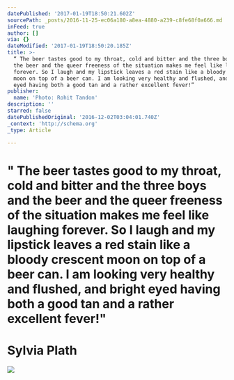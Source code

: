 ```yaml
---
datePublished: '2017-01-19T18:50:21.602Z'
sourcePath: _posts/2016-11-25-ec06a180-a8ea-4880-a239-c8fe68f0a666.md
inFeed: true
author: []
via: {}
dateModified: '2017-01-19T18:50:20.185Z'
title: >-
  “ The beer tastes good to my throat, cold and bitter and the three boys and
  the beer and the queer freeness of the situation makes me feel like laughing
  forever. So I laugh and my lipstick leaves a red stain like a bloody crescent
  moon on top of a beer can. I am looking very healthy and flushed, and bright
  eyed having both a good tan and a rather excellent fever!”
publisher:
  name: 'Photo: Rohit Tandon'
description: ''
starred: false
datePublishedOriginal: '2016-12-02T03:04:01.740Z'
_context: 'http://schema.org'
_type: Article

---
```

# **" The beer tastes good to my throat, cold and bitter and the three boys and the beer and the queer freeness of the situation makes me feel like laughing forever. So I laugh and my lipstick leaves a red stain like a bloody crescent moon on top of a beer can. I am looking very healthy and flushed, and bright eyed having both a good tan and a rather excellent fever!"**

# **Sylvia Plath**
![](https://s3-us-west-2.amazonaws.com/the-grid-img/p/7d78663ef466a41b642123ed850aeb01a0fb05d1.jpg)